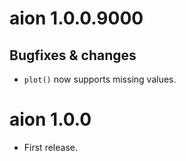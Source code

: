 # aion 1.0.0.9000
## Bugfixes & changes
* `plot()` now supports missing values.

# aion 1.0.0

* First release.
